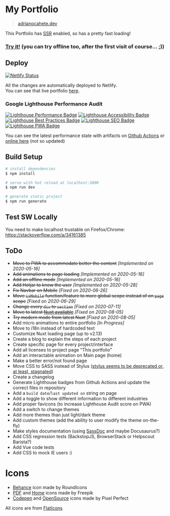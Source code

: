 # My Portfolio 
> [adrianocahete.dev](https://adrianocahete.dev)

This Portfolio has [SSR](https://ssr.vuejs.org/#what-is-server-side-rendering-ssr) enabled, so has a pretty fast loading!
### [Try it!](https://adrianocahete.dev) (you can try offline too, after the first visit of course... ;))

## Deploy
[![Netlify Status](https://api.netlify.com/api/v1/badges/bffddeca-83de-4641-807a-ac12aa617fae/deploy-status)](https://app.netlify.com/sites/adrianocahete-dev/deploys)

All the changes are automatically deployed to Netlify.  
You can see that live portfolio [here](https://adrianocahete.dev/).


### Google Lighthouse Performance Audit
[![Lighthouse Performance Badge](https://adrianocahete.dev/performance/lighthouse_performance.svg)](https://adrianocahete.dev/)
[![Lighthouse Accessibility Badge](https://adrianocahete.dev/performance/lighthouse_accessibility.svg)](https://adrianocahete.dev/)
[![Lighthouse Best Practices Badge](https://adrianocahete.dev/performance/lighthouse_best-practices.svg)](https://adrianocahete.dev/)
[![Lighthouse SEO Badge](https://adrianocahete.dev/performance/lighthouse_seo.svg)](https://adrianocahete.dev/)
[![Lighthouse PWA Badge](https://adrianocahete.dev/performance/lighthouse_pwa.svg)](https://adrianocahete.dev/)

You can see the latest performance state with artifacts on [Github Actions](https://github.com/AdrianoCahete/adrianocahete.dev/actions) or [online here](https://adrianocahete.dev/performance/adrianocahete_dev_.html) (not so updated)



## Build Setup

``` bash
# install dependencies
$ npm install

# serve with hot reload at localhost:3000
$ npm run dev

# generate static project
$ npm run generate
```

## Test SW Locally
You need to make localhost trustable on Firefox/Chrome: https://stackoverflow.com/a/34161385


## ToDo
- ~~Move to PWA to accommodate better the content~~ *[Implemented on 2020-05-16]*
- ~~Add animations to page loading~~  *[Implemented on 2020-05-16]*
- ~~Add an offline mode~~  *[Implemented on 2020-05-16]*
- ~~Add Hotjar to know the user~~ *[Implemented on 2020-05-28]*
- ~~Fix Navbar on Mobile~~ *[Fixed on 2020-06-26]*
- ~~Move `isMobile` function/feature to more global scope instead of on `page` scope~~ *[Fixed on 2020-06-29]*
- ~~Change every `div` to `section`~~ *[Fixed on 2020-07-11]*
- ~~Move to latest [Nuxt available](https://nuxtjs.org/guide/release-notes)~~  *[Fixed on 2020-08-05]*
- ~~Try modern mode from latest Nuxt~~ *[Fixed on 2020-08-05]*
- Add micro animations to entire portfolio *[In Progress]*
- Move to i18n instead of hardcoded text
- Customize Nuxt loading page (up to v2.13)
- Create a blog to explain the steps of each project
- Create specific page for every project/interface
- Add all licenses to project page "This portfolio"
- Add an interactable animation on Main page (home)
- Make a better error/not found page
- Move CSS to SASS instead of Stylus ([stylus seems to be deprecated or, at least, stagnated](https://github.com/stylus/stylus/issues/2282))
- Create a changelog
- Generate Lighthouse badges from Github Actions and update the correct files in repository
- Add a `build date`/`last updated on` string on page
- Add a toggle to show different information to different industries
- Add proper favicons (to increase Lighthouse Audit score on PWA)
- Add a switch to change themes
- Add more themes than just light/dark theme
- Add custom themes (add the ability to user modify the theme on-the-fly)
- Make styles documentation (using [SassDoc](http://sassdoc.com/) and maybe Docusaurus?)
- Add CSS regression tests (BackstopJS, BrowserStack or Helpscout Barista?)
- Add Vue code tests
- Add CSS to mock IE users :)

# Icons
- [Behance](https://www.flaticon.com/free-icon/behance_254383) icon made by RoundIcons
- [PDF](https://www.flaticon.com/free-icon/pdf_1839630) and [Home](https://www.flaticon.com/free-icon/home_846551) icons made by Freepik
- [Codepen](https://www.flaticon.com/free-icon/codepen_2111262) and [OpenSource](https://www.flaticon.com/free-icon/open-source_732090) icons made by Pixel Perfect

All icons are from [FlatIcons](https://www.flaticon.com/)
